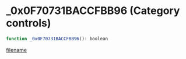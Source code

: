 # _0x0F70731BACCFBB96 (Category controls)

```js
function _0x0F70731BACCFBB96(): boolean
```

[filename](_0x0F70731BACCFBB96_m.md ':include')